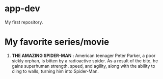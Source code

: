 # app-dev
My first repository.
# My favorite series/movie
1. **THE AMAZING SPIDER-MAN**
: American teenager Peter Parker, a poor sickly orphan, is bitten by a radioactive spider. As a result of the bite, he gains superhuman strength, speed, and agility, along with the ability to cling to walls, turning him into Spider-Man.
